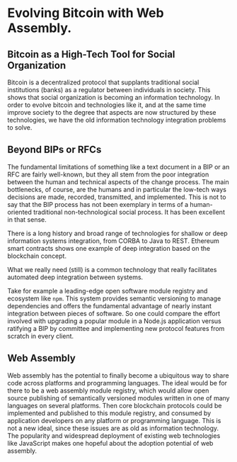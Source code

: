 # Evolving Bitcoin with Web Assembly.

## Bitcoin as a High-Tech Tool for Social Organization

Bitcoin is a decentralized protocol that supplants traditional social institutions (banks) as a regulator
between individuals in society.  This shows that social organization is becoming an information technology.  In order to evolve bitcoin
and technologies like it, and at the same time improve society to the degree that aspects are now structured by these
technologies, we have the old information technology integration problems to solve.

## Beyond BIPs or RFCs

The fundamental limitations of something like a text document in a BIP or an RFC are fairly well-known, but they
all stem from the poor integration between the human and technical aspects of the change process.  The main bottlenecks, of course, are the humans and in particular the low-tech ways decisions are made, recorded, transmitted, and implemented.  This is not to say that the BIP process has not been exemplary in terms of a human-oriented traditional non-technological social process.  It has been excellent in that sense.

There is a long history and broad range of technologies for shallow or deep information 
systems integration, from CORBA to Java to REST.  Ethereum smart contracts shows one example of deep integration
based on the blockchain concept.

What we really need (still) is a common technology that really facilitates automated deep integration between systems.

Take for example a leading-edge open software module registry and ecosystem like `npm`.  This system
provides semantic versioning to manage dependencies and offers the fundamental advantage of nearly instant
integration between pieces of software.  So one could compare the effort involved with upgrading a popular
module in a Node.js application versus ratifying a BIP by committee and implementing new protocol features from 
scratch in every client.

## Web Assembly

Web assembly has the potential to finally become a ubiquitous way to share code across platforms and programming 
languages.  The ideal would be for there to be a web assembly module registry, which would allow open source 
publishing of semantically versioned modules written in one of many languages on several platforms.  Then core blockchain
protocols could be implemented and published to this module registry, and consumed by application developers on any platform
or programming language.  This is not a new ideal, since these issues are as old as information technology.
The popularity and widespread deployment of existing web technologies like JavaScript makes one hopeful about
the adoption potential of web assembly.
